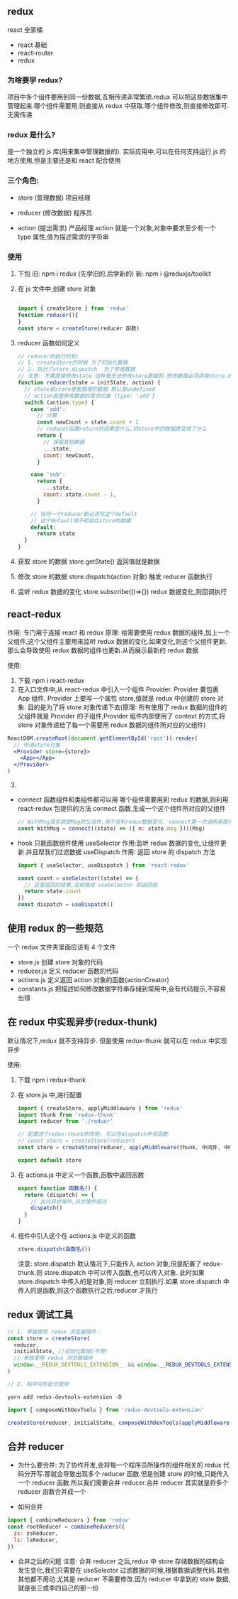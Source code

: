 ## redux

react 全家桶

- react 基础
- react-router
- redux

### 为啥要学 redux?

项目中多个组件要用到同一份数据,互相传递非常繁琐.redux 可以把这些数据集中管理起来.哪个组件需要用.则直接从 redux 中获取.哪个组件修改,则直接修改即可.无需传递

### redux 是什么?

是一个独立的 js 库(用来集中管理数据的). 实际应用中,可以在任何支持运行 js 的地方使用,但是主要还是和 react 配合使用

### 三个角色:

- store (管理数据) 项目经理

- reducer (修改数据) 程序员

- action (提出需求) 产品经理 action 就是一个对象,对象中要求至少有一个 type 属性,值为描述需求的字符串

### 使用

1. 下包
   旧: npm i redux (先学旧的,后学新的)
   新: npm i @reduxjs/toolkit

2. 在 js 文件中,创建 store 对象

   ```jsx

   import { createStore } from 'redux'
   function reducer(){
   }
   const store = createStore(reducer 函数)

   ```

3. reducer 函数如何定义

   ```jsx
   // reducer的执行时机:
   // 1. createStore的时候 为了初始化数据
   // 2. 执行了store.dispatch  为了修改数据
   // 注意: 不要直接修改state.这样是无法修改store数据的.修改数据必须调用store.dispatch
   function reducer(state = initState, action) {
     // state是store里面管理的数据 默认是undefined
     // action就是修改数据的需求对象 {type: 'add'}
     switch (action.type) {
       case 'add':
         // 计算
         const newCount = state.count + 1
         // reducer函数return的结果是什么,则store中的数据就变成了什么
         return {
           // 保留其他数据
           ...state,
           count: newCount,
         }

       case 'sub':
         return {
           ...state,
           count: state.count - 1,
         }

       // 任何一个reducer都必须写这个default
       // 这个default用于初始化store的数据
       default:
         return state
     }
   }
   ```

4. 获取 store 的数据
   store.getState() 返回值就是数据
5. 修改 store 的数据
   store.dispatch(action 对象) 触发 reducer 函数执行
6. 监听 redux 数据的变化
   store.subscribe(()=>{}) redux 数据变化,则回调执行

## react-redux

作用: 专门用于连接 react 和 redux
原理: 给需要使用 redux 数据的组件,加上一个父组件,这个父组件主要用来监听 redux 数据的变化.如果变化,则这个父组件更新.那么会导致使用 redux 数据的组件也更新.从而展示最新的 redux 数据

使用:

1. 下载 npm i react-redux
2. 在入口文件中,从 react-redux 中引入一个组件 Provider. Provider 要包裹 App 组件, Provider 上要写一个属性 store,值就是 redux 中创建的 store 对象. 目的是为了将 store 对象传递下去(原理: 所有使用了 redux 数据的组件的父组件就是 Provider 的子组件,Provider 组件内部使用了 context 的方式,将 store 对象传递给了每一个需要用 redux 数据的组件所对应的父组件)

```jsx
ReactDOM.createRoot(document.getElementById('root')).render(
  // 传递store对象
  <Provider store={store}>
    <App></App>
  </Provider>
)
```

3.

- connect 函数组件和类组件都可以用
  哪个组件需要用到 redux 的数据,则利用 react-redux 包提供的方法 connect 函数,生成一个这个组件所对应的父组件

  ```jsx
  // WithMsg其实就是Msg的父组件,用于监听redux数据变化. connect第一次调用里面写的回调函数,是为了将redux中的数据,经过过滤然后以props的形式传递Msg
  const WithMsg = connect((state) => ({ m: state.msg }))(Msg)
  ```

- hook 只能函数组件使用
  useSelector 作用:监听 redux 数据的变化,让组件更新.并且帮我们过滤数据
  useDispatch 作用: 返回 store 的 dispatch 方法

  ```jsx
  import { useSelector, useDispatch } from 'react-redux'

  const count = useSelector((state) => {
    // 这里返回的结果,会赋值给 useSelector 的返回值
    return state.count
  })
  const dispatch = useDispatch()
  ```

## 使用 redux 的一些规范

一个 redux 文件夹里面应该有 4 个文件

- store.js 创建 store 对象的代码
- reducer.js 定义 reducer 函数的代码
- actions.js 定义返回 action 对象的函数(actionCreator)
- constants.js 把描述如何修改数据字符串存储到常用中,会有代码提示,不容易出错

## 在 redux 中实现异步(redux-thunk)

默认情况下,redux 就不支持异步. 但是使用 redux-thunk 就可以在 redux 中实现异步

使用:

1. 下载 npm i redux-thunk

2. 在 store.js 中,进行配置

   ```jsx
   import { createStore, applyMiddleware } from 'redux'
   import thunk from 'redux-thunk'
   import reducer from './reduer'

   // 配置这个redux-thunk的作用: 可以在dispatch中写函数
   // const store = createStore(reducer)
   const store = createStore(reducer, applyMiddleware(thunk, 中间件, 中间件))

   export default store
   ```

3. 在 actions.js 中定义一个函数,函数中返回函数

   ```js
   export function 函数名() {
     return (dispatch) => {
       // 执行异步操作,异步操作成功
       dispatch()
     }
   }
   ```

4. 组件中引入这个在 actions.js 中定义的函数

   ```jsx
   store.dispatch(函数名())
   ```

   注意: store.dispatch 默认情况下,只能传入 action 对象,但是配置了 redux-thunk.则 store.dispatch 中可以传入函数,也可以传入对象. 此时如果 store.dispatch 中传入的是对象,则 reducer 立刻执行.如果 store.dispatch 中传入的是函数,则这个函数执行之后,reducer 才执行

## redux 调试工具

```jsx
// 1. 单独使用 redux 浏览器插件：
const store = createStore(
  reducer,
  initialState, //初始化数据(不用)
  // 单独使用 redux 浏览器插件
  window.__REDUX_DEVTOOLS_EXTENSION__ && window.__REDUX_DEVTOOLS_EXTENSION__()
)

// 2. 和中间件配合使用

yarn add redux-devtools-extension -D

import { composeWithDevTools } from 'redux-devtools-extension'

createStore(reducer, initialState, composeWithDevTools(applyMiddleware(logger)))


```

## 合并 reducer

- 为什么要合并: 为了协作开发,会将每一个程序员所操作的组件相关的 redux 代码分开写.那就会导致出现多个 reducer 函数.但是创建 store 的时候,只能传入一个 reducer 函数.所以我们需要合并 reducer.合并 reducer 其实就是将多个 reducer 函数合并成一个

- 如何合并

```jsx
import { combineReducers } from 'redux'
const rootReducer = combineReducers({
  zs: zsReducer,
  ls: lsReducer,
})
```

- 合并之后的问题
  注意: 合并 reducer 之后,redux 中 store 存储数据的结构会发生变化,我们只需要在 useSelector 过滤数据的时候,根据数据调整代码.其他其他都不用动.尤其是 reducer 不需要修改.因为 reducer 中拿到的 state 数据,就是张三或李四自己的那一份
